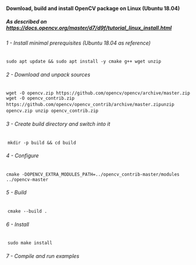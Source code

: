 #### Download, build and install OpenCV package on Linux (Ubuntu 18.04)
##### As described on https://docs.opencv.org/master/d7/d9f/tutorial_linux_install.html

###### 1 - Install minimal prerequisites (Ubuntu 18.04 as reference)
​	`sudo apt update && sudo apt install -y cmake g++ wget unzip`

###### 2 - Download and unpack sources
​	`wget -O opencv.zip https://github.com/opencv/opencv/archive/master.zip`
​	`wget -O opencv_contrib.zip https://github.com/opencv/opencv_contrib/archive/master.zip`
​	`unzip opencv.zip`
​	`unzip opencv_contrib.zip`

###### 3 - Create build directory and switch into it
​	`mkdir -p build && cd build`

###### 4 - Configure
​	`cmake -DOPENCV_EXTRA_MODULES_PATH=../opencv_contrib-master/modules ../opencv-master`

###### 5 - Build
​	`cmake --build .`

###### 6 - Install
​	`sudo make install`

###### 7 - Compile and run examples
